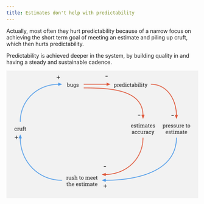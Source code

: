 ```yaml
---
title: Estimates don't help with predictability
---
```


Actually, most often they hurt predictability because of a narrow focus on achieving the short term goal of meeting an estimate and piling up cruft, which then hurts predictability.

Predictability is achieved deeper in the system, by building quality in and having a steady and sustainable cadence.

![](/assets/images/estimates-hurt-predictability-3.png)
